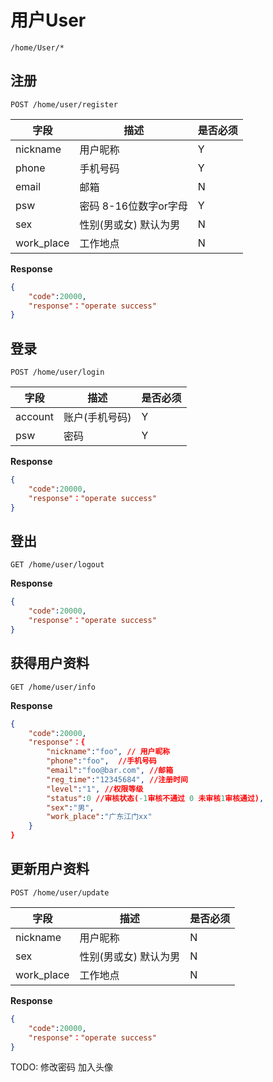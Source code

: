 用户User
===
`/home/User/*`

## 注册    
`POST /home/user/register` 

字段	|描述 |  是否必须 
------------ | -------------| -------------
nickname | 用户昵称  	| Y
phone| 手机号码 | Y
email|  邮箱  	| N
psw  | 密码 8-16位数字or字母 	| Y
sex|    性别(男或女) 默认为男	| N
work_place|  工作地点  	| N


**Response**  

```json
{
	"code":20000,
	"response"："operate success"
}
```

## 登录
`POST /home/user/login`

字段	|描述 |  是否必须 
------------ | -------------| -------------
account | 账户(手机号码)  	| Y
psw| 密码  | Y

 **Response**  

```json  
{
	"code":20000,
	"response"："operate success"
}
```

## 登出
`GET /home/user/logout`


**Response**  

```json  
{
	"code":20000,
	"response"："operate success"
}
```

## 获得用户资料
`GET /home/user/info`

**Response**
```json
{
	"code":20000,
	"response"：{
		"nickname":"foo", // 用户昵称
		"phone":"foo",  //手机号码 
		"email":"foo@bar.com", //邮箱
		"reg_time":"12345684", //注册时间
		"level":"1", //权限等级
		"status":0 //审核状态(-1审核不通过 0 未审核1审核通过),
		"sex":"男",
		"work_place":"广东江门xx"
	}
}
```

## 更新用户资料
`POST /home/user/update`

字段	|描述 |  是否必须 
------------ | -------------| -------------
nickname | 用户昵称  	| N
sex|    性别(男或女) 默认为男	| N
work_place|  工作地点  	| N


**Response**  

```json
{
	"code":20000,
	"response"："operate success"
}
```

TODO:
修改密码
加入头像

 



